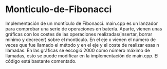 # Monticulo-de-Fibonacci
Implementación de un montículo de Fibonacci.
main.cpp es un lanzador para comprobar una serie de operaciones en batería.
Aparte, vienen unas gráficas con los costes de las operaciones realizadas(insertar, borrar mínimo y decrecer) sobre el montículo. En el eje x vienen el número de veces que fue llamado el método y en el eje y el coste de realizar esas n llamadas. En las gráficas se escogió 2000 como número máximo de llamadas, esto se puede modificar en la implementación de main.cpp.
El código está bastante comentado.
